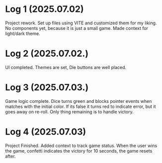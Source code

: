 # Log 1 (2025.07.02)

  Project rework. Set up files using VITE and customized them for my liking. No components yet, because it is just a small game. Made context for light/dark theme.

# Log 2 (2025.07.02.)

  UI completed. Themes are set, Die buttons are well placed. 

# Log 3 (2025.07.03.)

  Game logic complete. Dice turns green and blocks pointer events when matches with the initial color. If its false it turns red to indicate error, but it goes away on re-roll. Only thing remaining is to handle victory.

# Log 4 (2025.07.03)

  Project Finished. Added context to track game status. When the user wins the game, confetti indicates the victory for 10 seconds, the game resets after.